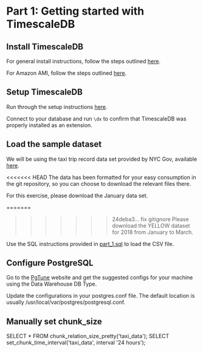 # Part 1: Getting started with TimescaleDB
## Install TimescaleDB

For general install instructions, follow the steps outlined [here](https://docs.timescale.com/v0.12/getting-started/installation/).

For Amazon AMI, follow the steps outlined [here](https://github.com/timescale/docs.timescale.com-content/pull/34/commits/f4859666f4ec820b50490f7a1626c00074633662).

## Setup TimescaleDB

Run through the setup instructions [here](https://docs.timescale.com/v0.12/getting-started/setup).

Connect to your database and run `\dx` to confirm that TimescaleDB was properly installed as an extension.

## Load the sample dataset

We will be using the taxi trip record data set provided by NYC Gov, available [here](http://www.nyc.gov/html/tlc/html/about/trip_record_data.shtml).

<<<<<<< HEAD
The data has been formatted for your easy consumption in the git repository, so you can choose to download the relevant files there.

For this exercise, please download the January data set.

=======
>>>>>>> 24deba3... fix gitignore
Please download the YELLOW dataset for 2018 from January to March.

Use the SQL instructions provided in [part_1.sql](https://github.com/dianasaur323/timescale_tutorial/blob/master/part_1.sql) to load the CSV file.

## Configure PostgreSQL

Go to the [PgTune](https://pgtune.leopard.in.ua/#/) website and get the suggested configs for your machine using the Data Warehouse DB Type.

Update the configurations in your postgres.conf file. The default location is usually /usr/local/var/postgres/postgresql.conf.

## Manually set chunk_size

SELECT * FROM chunk_relation_size_pretty('taxi_data');
SELECT set_chunk_time_interval('taxi_data', interval '24 hours');
